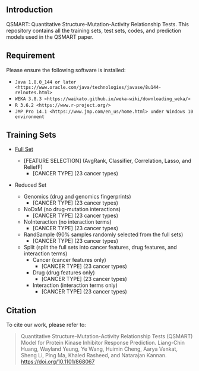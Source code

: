 ## Introduction

QSMART: Quantitative Structure-Mutation-Activity Relationship Tests. This repository contains all the training sets, test sets, codes, and prediction models used in the QSMART paper.

## Requirement

Please ensure the following software is installed:

- `Java 1.8.0_144 or later <https://www.oracle.com/java/technologies/javase/8u144-relnotes.html>`
- `WEKA 3.8.3 <https://waikato.github.io/weka-wiki/downloading_weka/>`
- `R 3.6.2 <https://www.r-project.org/>`
- `JMP Pro 14.1 <https://www.jmp.com/en_us/home.html> under Windows 10 environment`

## Training Sets

* [Full Set](https://github.com/leon1003/QSMART/tree/master/TrainingSet)
	* [FEATURE SELECTION] (AvgRank, Classifier, Correlation, Lasso, and ReliefF)
		* [CANCER TYPE] (23 cancer types)

* Reduced Set
	* Genomics (drug and genomics fingerprints)
		* [CANCER TYPE] (23 cancer types)
	* NoDxM (no drug-mutation interactions)
		* [CANCER TYPE] (23 cancer types)
	* NoInteraction (no interaction terms)
		* [CANCER TYPE] (23 cancer types)
	* RandSample (90% samples randomly selected from the full sets)
		* [CANCER TYPE] (23 cancer types)
	* Split (split the full sets into cancer features, drug features, and interaction terms)
		* Cancer (cancer features only)
			* [CANCER TYPE] (23 cancer types)
		* Drug (drug features only)
			* [CANCER TYPE] (23 cancer types)
		* Interaction (interaction terms only)
			* [CANCER TYPE] (23 cancer types)

## Citation

To cite our work, please refer to:

> Quantitative Structure-Mutation-Activity Relationship Tests (QSMART) Model for Protein Kinase Inhibitor Response Prediction. Liang-Chin Huang, Wayland Yeung, Ye Wang, Huimin Cheng, Aarya Venkat, Sheng Li, Ping Ma, Khaled Rasheed, and Natarajan Kannan. https://doi.org/10.1101/868067
